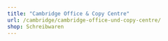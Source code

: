 ```yaml
---
title: "Cambridge Office & Copy Centre"
url: /cambridge/cambridge-office-und-copy-centre/
shop: Schreibwaren
---
```

